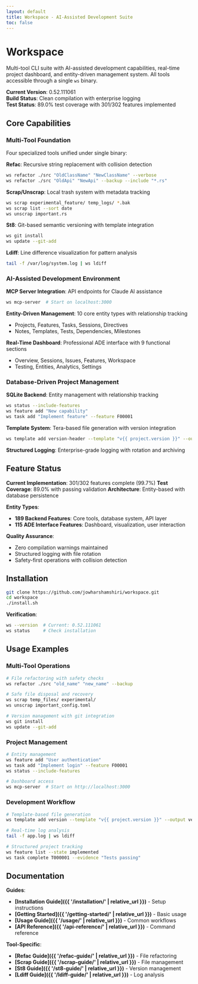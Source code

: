 ```yaml
---
layout: default
title: Workspace - AI-Assisted Development Suite
toc: false
---
```


# Workspace

Multi-tool CLI suite with AI-assisted development capabilities, real-time project dashboard, and entity-driven management system. All tools accessible through a single `ws` binary.

**Current Version**: 0.52.111061  
**Build Status**: Clean compilation with enterprise logging  
**Test Status**: 89.0% test coverage with 301/302 features implemented

## Core Capabilities

### Multi-Tool Foundation
Four specialized tools unified under single binary:

**Refac**: Recursive string replacement with collision detection
```bash
ws refactor ./src "OldClassName" "NewClassName" --verbose
ws refactor ./src "OldApi" "NewApi" --backup --include "*.rs"
```

**Scrap/Unscrap**: Local trash system with metadata tracking
```bash
ws scrap experimental_feature/ temp_logs/ *.bak
ws scrap list --sort date
ws unscrap important.rs
```

**St8**: Git-based semantic versioning with template integration
```bash
ws git install
ws update --git-add
```

**Ldiff**: Line difference visualization for pattern analysis
```bash
tail -f /var/log/system.log | ws ldiff
```

### AI-Assisted Development Environment

**MCP Server Integration**: API endpoints for Claude AI assistance
```bash
ws mcp-server  # Start on localhost:3000
```

**Entity-Driven Management**: 10 core entity types with relationship tracking
- Projects, Features, Tasks, Sessions, Directives
- Notes, Templates, Tests, Dependencies, Milestones

**Real-Time Dashboard**: Professional ADE interface with 9 functional sections
- Overview, Sessions, Issues, Features, Workspace
- Testing, Entities, Analytics, Settings

### Database-Driven Project Management

**SQLite Backend**: Entity management with relationship tracking
```bash
ws status --include-features
ws feature add "New capability"
ws task add "Implement feature" --feature F00001
```

**Template System**: Tera-based file generation with version integration
```bash
ws template add version-header --template "v{{ project.version }}" --output version.h
```

**Structured Logging**: Enterprise-grade logging with rotation and archiving

## Feature Status

**Current Implementation**: 301/302 features complete (99.7%)
**Test Coverage**: 89.0% with passing validation
**Architecture**: Entity-based with database persistence

**Entity Types**:
- **189 Backend Features**: Core tools, database system, API layer
- **115 ADE Interface Features**: Dashboard, visualization, user interaction

**Quality Assurance**:
- Zero compilation warnings maintained
- Structured logging with file rotation
- Safety-first operations with collision detection

## Installation

```bash
git clone https://github.com/jowharshamshiri/workspace.git
cd workspace
./install.sh
```

**Verification**:
```bash
ws --version  # Current: 0.52.111061
ws status     # Check installation
```

## Usage Examples

### Multi-Tool Operations
```bash
# File refactoring with safety checks
ws refactor ./src "old_name" "new_name" --backup

# Safe file disposal and recovery  
ws scrap temp_files/ experimental/
ws unscrap important_config.toml

# Version management with git integration
ws git install
ws update --git-add
```

### Project Management
```bash
# Entity management
ws feature add "User authentication"
ws task add "Implement login" --feature F00001
ws status --include-features

# Dashboard access
ws mcp-server  # Start on http://localhost:3000
```

### Development Workflow
```bash
# Template-based file generation
ws template add version --template "v{{ project.version }}" --output version.h

# Real-time log analysis
tail -f app.log | ws ldiff

# Structured project tracking
ws feature list --state implemented
ws task complete T000001 --evidence "Tests passing"
```

## Documentation

**Guides**:
- **[Installation Guide]({{ '/installation/' | relative_url }})** - Setup instructions
- **[Getting Started]({{ '/getting-started/' | relative_url }})** - Basic usage
- **[Usage Guide]({{ '/usage/' | relative_url }})** - Common workflows  
- **[API Reference]({{ '/api-reference/' | relative_url }})** - Command reference

**Tool-Specific**:
- **[Refac Guide]({{ '/refac-guide/' | relative_url }})** - File refactoring
- **[Scrap Guide]({{ '/scrap-guide/' | relative_url }})** - File management
- **[St8 Guide]({{ '/st8-guide/' | relative_url }})** - Version management
- **[Ldiff Guide]({{ '/ldiff-guide/' | relative_url }})** - Log analysis